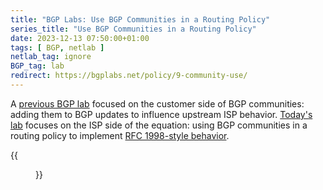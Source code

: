 ```yaml
---
title: "BGP Labs: Use BGP Communities in a Routing Policy"
series_title: "Use BGP Communities in a Routing Policy"
date: 2023-12-13 07:50:00+01:00
tags: [ BGP, netlab ]
netlab_tag: ignore
BGP_tag: lab
redirect: https://bgplabs.net/policy/9-community-use/
---
```

A [previous BGP lab](https://bgplabs.net/policy/8-community-attach/) focused on the customer side of BGP communities: adding them to BGP updates to influence upstream ISP behavior. [Today's lab](https://bgplabs.net/policy/9-community-use/) focuses on the ISP side of the equation: using BGP communities in a routing policy to implement [RFC 1998-style behavior](https://www.rfc-editor.org/rfc/rfc1998.html).

{{<figure src="https://bgplabs.net/policy/topology-community-use.png">}}
